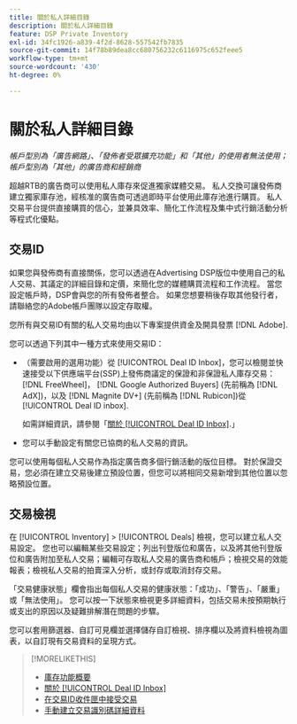 ```yaml
---
title: 關於私人詳細目錄
description: 關於私人詳細目錄
feature: DSP Private Inventory
exl-id: 34fc1926-a839-4f2d-8628-557542fb7835
source-git-commit: 14f78b89dea8cc680756232c6116975c652feee5
workflow-type: tm+mt
source-wordcount: '430'
ht-degree: 0%

---
```


# 關於私人詳細目錄

*帳戶型別為「廣告網路」、「發佈者受眾擴充功能」和「其他」的使用者無法使用；帳戶型別為「其他」的廣告商和經銷商*

超越RTB的廣告商可以使用私人庫存來促進獨家媒體交易。 私人交換可讓發佈商建立獨家庫存池，經核准的廣告商可透過即時平台使用此庫存池進行購買。 私人交易平台提供直接購買的信心，並兼具效率、簡化工作流程及集中式行銷活動分析等程式化優點。

## 交易ID

如果您與發佈商有直接關係，您可以透過在Advertising DSP版位中使用自己的私人交易、其議定的詳細目錄和定價，來簡化您的媒體購買流程和工作流程。 當您設定帳戶時，DSP會與您的所有發佈者整合。 如果您想要稍後存取其他發行者，請聯絡您的Adobe帳戶團隊以設定存取權。 <!-- + sentence from Ramey? (no longer here) about how we certify the publishers -->

您所有與交易ID有關的私人交易均由以下專案提供資金及開具發票 [!DNL Adobe].

您可以透過下列其中一種方式來使用交易ID：

* （需要啟用的選用功能）從 [!UICONTROL Deal ID Inbox]，您可以檢閱並快速接受以下供應端平台(SSP)上發佈商議定的保證和非保證私人庫存交易： [!DNL FreeWheel]， [!DNL Google Authorized Buyers] (先前稱為 [!DNL AdX])，以及 [!DNL Magnite DV+] (先前稱為 [!DNL Rubicon])從 [!UICONTROL Deal ID inbox].

   如需詳細資訊，請參閱「[關於 [!UICONTROL Deal ID Inbox]](deal-id-inbox-about.md).」

* 您可以手動設定有關您已協商的私人交易的資訊。

您可以使用每個私人交易作為指定廣告商多個行銷活動的版位目標。 對於保證交易，您必須在建立交易後建立預設位置，但您可以將相同交易新增到其他位置以忽略預設位置。

## 交易檢視

在 [!UICONTROL Inventory] > [!UICONTROL Deals] 檢視，您可以建立私人交易設定。 您也可以編輯某些交易設定；列出刊登版位和廣告，以及將其他刊登版位和廣告附加至私人交易；編輯可存取私人交易的廣告商和帳戶；檢視交易的效能報表；檢視私人交易的拍賣深入分析，或封存或取消封存交易。<!-- ; or edit the attribute tags for a deal -->

「交易健康狀態」欄會指出每個私人交易的健康狀態：「成功」、「警告」、「嚴重」或「無法使用」。 您可以按一下狀態來檢視更多詳細資料，包括交易未按預期執行或支出的原因以及疑難排解潛在問題的步驟。

您可以套用篩選器、自訂可見欄並選擇儲存自訂檢視、排序欄以及將資料檢視為圖表，以自訂現有交易資料的呈現方式。

>[!MORELIKETHIS]
>
>* [庫存功能概要](/help/dsp/inventory/inventory-overview.md)
>* [關於 [!UICONTROL Deal ID Inbox]](/help/dsp/inventory/deal-id-inbox-about.md)
>* [在交易ID收件匣中接受交易](deal-id-inbox-accept.md)
>* [手動建立交易識別碼詳細資料](deal-id-create.md)

